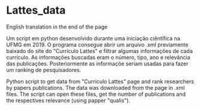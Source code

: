 # Lattes_data
English translation in the end of the page

Um script em python desenvolvido durante uma iniciação ciêntífica na UFMG em 2019. O programa consegue abrir um arquivo .xml previamente baixado do site do "Currículo Lattes" e filtrar algumas informações de cada currículo. As informações buscadas eram o número, tipo, ano e relevância das publicações. Posteriormente as informaçõe seriam usadas para fazer um ranking de pesquisadores.  


Python script to get data from "Curriculo Lattes" page and rank researchers by papers publications.
The data was downloaded from the page in .xml files. The script can open these files, get the number of publications and the respectives relevance (using papper "qualis"). 

